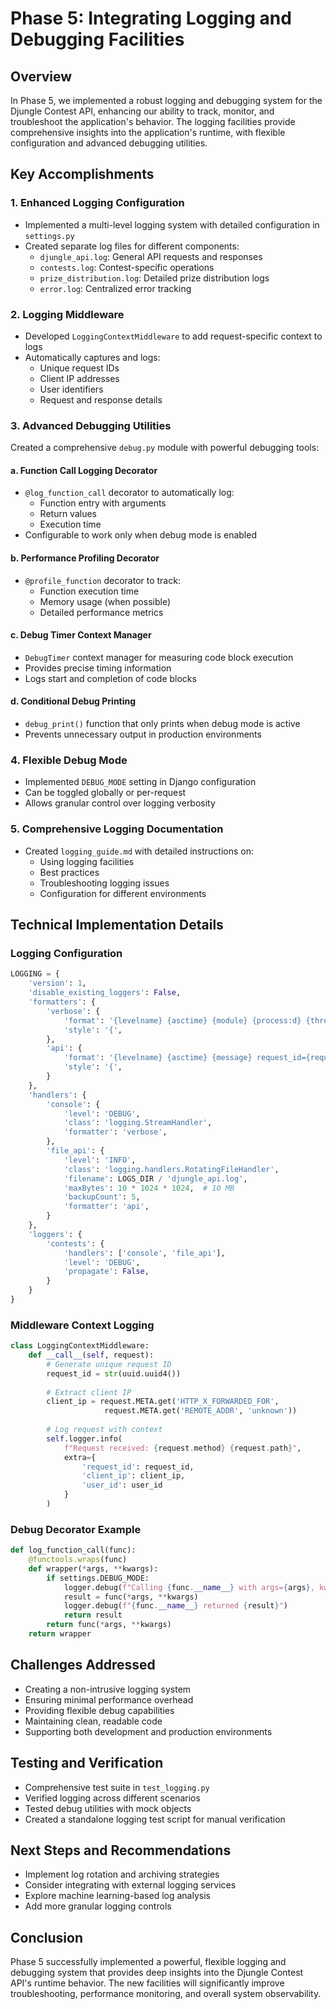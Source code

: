 # Phase 5: Integrating Logging and Debugging Facilities

## Overview
In Phase 5, we implemented a robust logging and debugging system for the Djungle Contest API, enhancing our ability to track, monitor, and troubleshoot the application's behavior. The logging facilities provide comprehensive insights into the application's runtime, with flexible configuration and advanced debugging utilities.

## Key Accomplishments

### 1. Enhanced Logging Configuration
- Implemented a multi-level logging system with detailed configuration in `settings.py`
- Created separate log files for different components:
  - `djungle_api.log`: General API requests and responses
  - `contests.log`: Contest-specific operations
  - `prize_distribution.log`: Detailed prize distribution logs
  - `error.log`: Centralized error tracking

### 2. Logging Middleware
- Developed `LoggingContextMiddleware` to add request-specific context to logs
- Automatically captures and logs:
  - Unique request IDs
  - Client IP addresses
  - User identifiers
  - Request and response details

### 3. Advanced Debugging Utilities
Created a comprehensive `debug.py` module with powerful debugging tools:

#### a. Function Call Logging Decorator
- `@log_function_call` decorator to automatically log:
  - Function entry with arguments
  - Return values
  - Execution time
- Configurable to work only when debug mode is enabled

#### b. Performance Profiling Decorator
- `@profile_function` decorator to track:
  - Function execution time
  - Memory usage (when possible)
  - Detailed performance metrics

#### c. Debug Timer Context Manager
- `DebugTimer` context manager for measuring code block execution
- Provides precise timing information
- Logs start and completion of code blocks

#### d. Conditional Debug Printing
- `debug_print()` function that only prints when debug mode is active
- Prevents unnecessary output in production environments

### 4. Flexible Debug Mode
- Implemented `DEBUG_MODE` setting in Django configuration
- Can be toggled globally or per-request
- Allows granular control over logging verbosity

### 5. Comprehensive Logging Documentation
- Created `logging_guide.md` with detailed instructions on:
  - Using logging facilities
  - Best practices
  - Troubleshooting logging issues
  - Configuration for different environments

## Technical Implementation Details

### Logging Configuration
```python
LOGGING = {
    'version': 1,
    'disable_existing_loggers': False,
    'formatters': {
        'verbose': {
            'format': '{levelname} {asctime} {module} {process:d} {thread:d} {message}',
            'style': '{',
        },
        'api': {
            'format': '{levelname} {asctime} {message} request_id={request_id} ip={client_ip} user={user_id}',
            'style': '{',
        }
    },
    'handlers': {
        'console': {
            'level': 'DEBUG',
            'class': 'logging.StreamHandler',
            'formatter': 'verbose',
        },
        'file_api': {
            'level': 'INFO',
            'class': 'logging.handlers.RotatingFileHandler',
            'filename': LOGS_DIR / 'djungle_api.log',
            'maxBytes': 10 * 1024 * 1024,  # 10 MB
            'backupCount': 5,
            'formatter': 'api',
        }
    },
    'loggers': {
        'contests': {
            'handlers': ['console', 'file_api'],
            'level': 'DEBUG',
            'propagate': False,
        }
    }
}
```

### Middleware Context Logging
```python
class LoggingContextMiddleware:
    def __call__(self, request):
        # Generate unique request ID
        request_id = str(uuid.uuid4())
        
        # Extract client IP
        client_ip = request.META.get('HTTP_X_FORWARDED_FOR', 
                     request.META.get('REMOTE_ADDR', 'unknown'))
        
        # Log request with context
        self.logger.info(
            f"Request received: {request.method} {request.path}",
            extra={
                'request_id': request_id,
                'client_ip': client_ip,
                'user_id': user_id
            }
        )
```

### Debug Decorator Example
```python
def log_function_call(func):
    @functools.wraps(func)
    def wrapper(*args, **kwargs):
        if settings.DEBUG_MODE:
            logger.debug(f"Calling {func.__name__} with args={args}, kwargs={kwargs}")
            result = func(*args, **kwargs)
            logger.debug(f"{func.__name__} returned {result}")
            return result
        return func(*args, **kwargs)
    return wrapper
```

## Challenges Addressed
- Creating a non-intrusive logging system
- Ensuring minimal performance overhead
- Providing flexible debug capabilities
- Maintaining clean, readable code
- Supporting both development and production environments

## Testing and Verification
- Comprehensive test suite in `test_logging.py`
- Verified logging across different scenarios
- Tested debug utilities with mock objects
- Created a standalone logging test script for manual verification

## Next Steps and Recommendations
- Implement log rotation and archiving strategies
- Consider integrating with external logging services
- Explore machine learning-based log analysis
- Add more granular logging controls

## Conclusion
Phase 5 successfully implemented a powerful, flexible logging and debugging system that provides deep insights into the Djungle Contest API's runtime behavior. The new facilities will significantly improve troubleshooting, performance monitoring, and overall system observability. 
